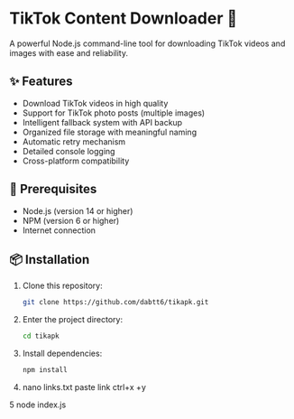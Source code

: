 # TikTok Content Downloader 🚀

A powerful Node.js command-line tool for downloading TikTok videos and images with ease and reliability.

## ✨ Features

-   Download TikTok videos in high quality
-   Support for TikTok photo posts (multiple images)
-   Intelligent fallback system with API backup
-   Organized file storage with meaningful naming
-   Automatic retry mechanism
-   Detailed console logging
-   Cross-platform compatibility

## 🔧 Prerequisites

-   Node.js (version 14 or higher)
-   NPM (version 6 or higher)
-   Internet connection

## 📦 Installation

1. Clone this repository:

    ```bash
    git clone https://github.com/dabtt6/tikapk.git
    ```

2. Enter the project directory:

    ```bash
    cd tikapk
    ```

3. Install dependencies:
    ```bash
    npm install
    ```

4. nano links.txt
paste link ctrl+x +y

5 node index.js
